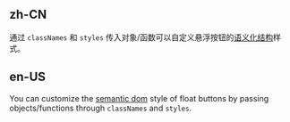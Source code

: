 ## zh-CN

通过 `classNames` 和 `styles` 传入对象/函数可以自定义悬浮按钮的[语义化结构](#semantic-dom)样式。

## en-US

You can customize the [semantic dom](#semantic-dom) style of float buttons by passing objects/functions through `classNames` and `styles`.

